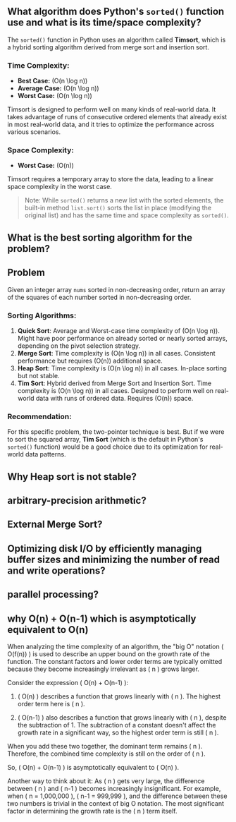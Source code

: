 ## What algorithm does Python's `sorted()` function use and what is its time/space complexity?

The `sorted()` function in Python uses an algorithm called **Timsort**, which is a hybrid sorting algorithm derived from merge sort and insertion sort.

### Time Complexity:
- **Best Case:** \(O(n \log n)\)
- **Average Case:** \(O(n \log n)\)
- **Worst Case:** \(O(n \log n)\)

Timsort is designed to perform well on many kinds of real-world data. It takes advantage of runs of consecutive ordered elements that already exist in most real-world data, and it tries to optimize the performance across various scenarios.

### Space Complexity:
- **Worst Case:** \(O(n)\)

Timsort requires a temporary array to store the data, leading to a linear space complexity in the worst case.

> Note: While `sorted()` returns a new list with the sorted elements, the built-in method `list.sort()` sorts the list in place (modifying the original list) and has the same time and space complexity as `sorted()`.




## What is the best sorting algorithm for the problem?

## Problem

Given an integer array `nums` sorted in non-decreasing order, return an array of the squares of each number sorted in non-decreasing order.

### Sorting Algorithms:
1. **Quick Sort**: Average and Worst-case time complexity of \(O(n \log n)\). Might have poor performance on already sorted or nearly sorted arrays, depending on the pivot selection strategy.
2. **Merge Sort**: Time complexity is \(O(n \log n)\) in all cases. Consistent performance but requires \(O(n)\) additional space.
3. **Heap Sort**: Time complexity is \(O(n \log n)\) in all cases. In-place sorting but not stable.
4. **Tim Sort**: Hybrid derived from Merge Sort and Insertion Sort. Time complexity is \(O(n \log n)\) in all cases. Designed to perform well on real-world data with runs of ordered data. Requires \(O(n)\) space.

### Recommendation:

For this specific problem, the two-pointer technique is best. But if we were to sort the squared array, **Tim Sort** (which is the default in Python's `sorted()` function) would be a good choice due to its optimization for real-world data patterns.

## Why Heap sort is not stable?

## arbitrary-precision arithmetic?

## External Merge Sort?

## Optimizing disk I/O by efficiently managing buffer sizes and minimizing the number of read and write operations?

## parallel processing?


## why O(n) + O(n-1) which is asymptotically equivalent to O(n)

When analyzing the time complexity of an algorithm, the "big O" notation \( O(f(n)) \) is used to describe an upper bound on the growth rate of the function. The constant factors and lower order terms are typically omitted because they become increasingly irrelevant as \( n \) grows larger.

Consider the expression \( O(n) + O(n-1) \):

1. \( O(n) \) describes a function that grows linearly with \( n \). The highest order term here is \( n \).

2. \( O(n-1) \) also describes a function that grows linearly with \( n \), despite the subtraction of 1. The subtraction of a constant doesn't affect the growth rate in a significant way, so the highest order term is still \( n \).

When you add these two together, the dominant term remains \( n \). Therefore, the combined time complexity is still on the order of \( n \).

So, \( O(n) + O(n-1) \) is asymptotically equivalent to \( O(n) \).

Another way to think about it: As \( n \) gets very large, the difference between \( n \) and \( n-1 \) becomes increasingly insignificant. For example, when \( n = 1,000,000 \), \( n-1 = 999,999 \), and the difference between these two numbers is trivial in the context of big O notation. The most significant factor in determining the growth rate is the \( n \) term itself.



